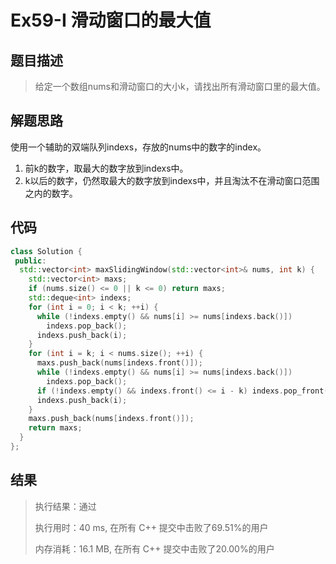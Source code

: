 # Ex59-I 滑动窗口的最大值

## 题目描述

> 给定一个数组nums和滑动窗口的大小k，请找出所有滑动窗口里的最大值。

## 解题思路

使用一个辅助的双端队列indexs，存放的nums中的数字的index。

1. 前k的数字，取最大的数字放到indexs中。
2. k以后的数字，仍然取最大的数字放到indexs中，并且淘汰不在滑动窗口范围之内的数字。

## 代码

```cpp
class Solution {
 public:
  std::vector<int> maxSlidingWindow(std::vector<int>& nums, int k) {
    std::vector<int> maxs;
    if (nums.size() <= 0 || k <= 0) return maxs;
    std::deque<int> indexs;
    for (int i = 0; i < k; ++i) {
      while (!indexs.empty() && nums[i] >= nums[indexs.back()])
        indexs.pop_back();
      indexs.push_back(i);
    }
    for (int i = k; i < nums.size(); ++i) {
      maxs.push_back(nums[indexs.front()]);
      while (!indexs.empty() && nums[i] >= nums[indexs.back()])
        indexs.pop_back();
      if (!indexs.empty() && indexs.front() <= i - k) indexs.pop_front();
      indexs.push_back(i);
    }
    maxs.push_back(nums[indexs.front()]);
    return maxs;
  }
};
```

## 结果

> 执行结果：通过
>
> 执行用时：40 ms, 在所有 C++ 提交中击败了69.51%的用户
>
> 内存消耗：16.1 MB, 在所有 C++ 提交中击败了20.00%的用户